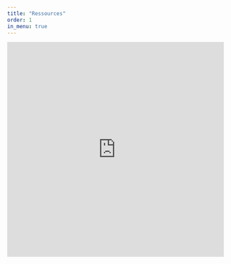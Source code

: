 ```yaml
---
title: "Ressources"
order: 1
in_menu: true
---
```

<iframe src="https://digipad.app/p/691804/9084a92aaabd2" frameborder="0" width="100%" height="500"></iframe> 